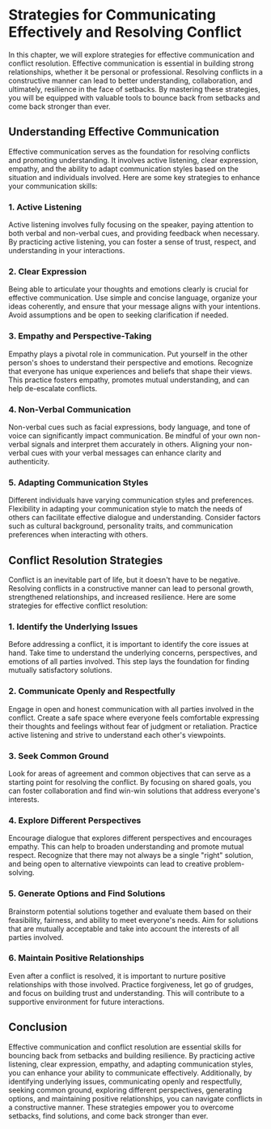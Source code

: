 Strategies for Communicating Effectively and Resolving Conflict
==========================================================================



In this chapter, we will explore strategies for effective communication and conflict resolution. Effective communication is essential in building strong relationships, whether it be personal or professional. Resolving conflicts in a constructive manner can lead to better understanding, collaboration, and ultimately, resilience in the face of setbacks. By mastering these strategies, you will be equipped with valuable tools to bounce back from setbacks and come back stronger than ever.

Understanding Effective Communication
-------------------------------------

Effective communication serves as the foundation for resolving conflicts and promoting understanding. It involves active listening, clear expression, empathy, and the ability to adapt communication styles based on the situation and individuals involved. Here are some key strategies to enhance your communication skills:

### 1. Active Listening

Active listening involves fully focusing on the speaker, paying attention to both verbal and non-verbal cues, and providing feedback when necessary. By practicing active listening, you can foster a sense of trust, respect, and understanding in your interactions.

### 2. Clear Expression

Being able to articulate your thoughts and emotions clearly is crucial for effective communication. Use simple and concise language, organize your ideas coherently, and ensure that your message aligns with your intentions. Avoid assumptions and be open to seeking clarification if needed.

### 3. Empathy and Perspective-Taking

Empathy plays a pivotal role in communication. Put yourself in the other person's shoes to understand their perspective and emotions. Recognize that everyone has unique experiences and beliefs that shape their views. This practice fosters empathy, promotes mutual understanding, and can help de-escalate conflicts.

### 4. Non-Verbal Communication

Non-verbal cues such as facial expressions, body language, and tone of voice can significantly impact communication. Be mindful of your own non-verbal signals and interpret them accurately in others. Aligning your non-verbal cues with your verbal messages can enhance clarity and authenticity.

### 5. Adapting Communication Styles

Different individuals have varying communication styles and preferences. Flexibility in adapting your communication style to match the needs of others can facilitate effective dialogue and understanding. Consider factors such as cultural background, personality traits, and communication preferences when interacting with others.

Conflict Resolution Strategies
------------------------------

Conflict is an inevitable part of life, but it doesn't have to be negative. Resolving conflicts in a constructive manner can lead to personal growth, strengthened relationships, and increased resilience. Here are some strategies for effective conflict resolution:

### 1. Identify the Underlying Issues

Before addressing a conflict, it is important to identify the core issues at hand. Take time to understand the underlying concerns, perspectives, and emotions of all parties involved. This step lays the foundation for finding mutually satisfactory solutions.

### 2. Communicate Openly and Respectfully

Engage in open and honest communication with all parties involved in the conflict. Create a safe space where everyone feels comfortable expressing their thoughts and feelings without fear of judgment or retaliation. Practice active listening and strive to understand each other's viewpoints.

### 3. Seek Common Ground

Look for areas of agreement and common objectives that can serve as a starting point for resolving the conflict. By focusing on shared goals, you can foster collaboration and find win-win solutions that address everyone's interests.

### 4. Explore Different Perspectives

Encourage dialogue that explores different perspectives and encourages empathy. This can help to broaden understanding and promote mutual respect. Recognize that there may not always be a single "right" solution, and being open to alternative viewpoints can lead to creative problem-solving.

### 5. Generate Options and Find Solutions

Brainstorm potential solutions together and evaluate them based on their feasibility, fairness, and ability to meet everyone's needs. Aim for solutions that are mutually acceptable and take into account the interests of all parties involved.

### 6. Maintain Positive Relationships

Even after a conflict is resolved, it is important to nurture positive relationships with those involved. Practice forgiveness, let go of grudges, and focus on building trust and understanding. This will contribute to a supportive environment for future interactions.

Conclusion
----------

Effective communication and conflict resolution are essential skills for bouncing back from setbacks and building resilience. By practicing active listening, clear expression, empathy, and adapting communication styles, you can enhance your ability to communicate effectively. Additionally, by identifying underlying issues, communicating openly and respectfully, seeking common ground, exploring different perspectives, generating options, and maintaining positive relationships, you can navigate conflicts in a constructive manner. These strategies empower you to overcome setbacks, find solutions, and come back stronger than ever.
